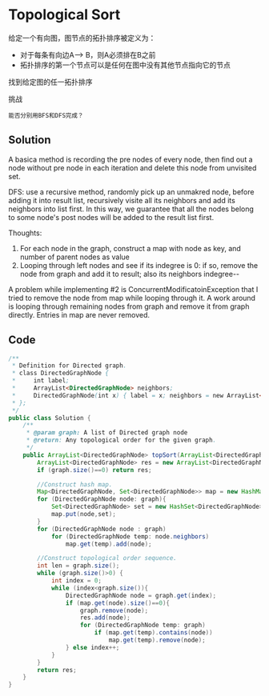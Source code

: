 # Topological Sort

给定一个有向图，图节点的拓扑排序被定义为：

+ 对于每条有向边A--> B，则A必须排在B之前　　
+ 拓扑排序的第一个节点可以是任何在图中没有其他节点指向它的节点　　

找到给定图的任一拓扑排序

挑战

    能否分别用BFS和DFS完成？

## Solution

A basica method is recording the pre nodes of every node, then find out a node without pre node in each iteration and delete this node from unvisited set.

DFS: use a recursive method, randomly pick up an unmakred node, before adding it into result list, recursively visite all its neighbors and add its neighbors into list first. In this way, we guarantee that all the nodes belong to some node's post nodes will be added to the result list first.

Thoughts:

1. For each node in the graph, construct a map with node as key, and number of parent nodes as value
2. Looping through left nodes and see if its indegree is 0: if so, remove the node from graph and add it to result; also its neighbors indegree--

A problem while implementing #2 is ConcurrentModificatoinException that I tried to remove the node from map while looping through it. A work around is looping through remaining nodes from graph and remove it from graph directly. Entries in map are never removed.

## Code

```java
/**
 * Definition for Directed graph.
 * class DirectedGraphNode {
 *     int label;
 *     ArrayList<DirectedGraphNode> neighbors;
 *     DirectedGraphNode(int x) { label = x; neighbors = new ArrayList<DirectedGraphNode>(); }
 * };
 */
public class Solution {
    /**
     * @param graph: A list of Directed graph node
     * @return: Any topological order for the given graph.
     */
    public ArrayList<DirectedGraphNode> topSort(ArrayList<DirectedGraphNode> graph) {
        ArrayList<DirectedGraphNode> res = new ArrayList<DirectedGraphNode>();
        if (graph.size()==0) return res;

        //Construct hash map.
        Map<DirectedGraphNode, Set<DirectedGraphNode>> map = new HashMap<DirectedGraphNode, Set<DirectedGraphNode>>();
        for (DirectedGraphNode node: graph){
            Set<DirectedGraphNode> set = new HashSet<DirectedGraphNode>();
            map.put(node,set);
        }
        for (DirectedGraphNode node : graph)
            for (DirectedGraphNode temp: node.neighbors)
                map.get(temp).add(node);

        //Construct topological order sequence.
        int len = graph.size();
        while (graph.size()>0) {
            int index = 0;
            while (index<graph.size()){
                DirectedGraphNode node = graph.get(index);
                if (map.get(node).size()==0){
                    graph.remove(node);
                    res.add(node);
                    for (DirectedGraphNode temp: graph)
                        if (map.get(temp).contains(node))
                            map.get(temp).remove(node);
                } else index++;
            }
        }
        return res;
    }
}

```

